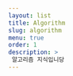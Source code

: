 ```yaml
---
layout: list
title: Algorithm
slug: algorithm
menu: true
order: 1
description: >
 알고리즘 지식입니당
---
```


